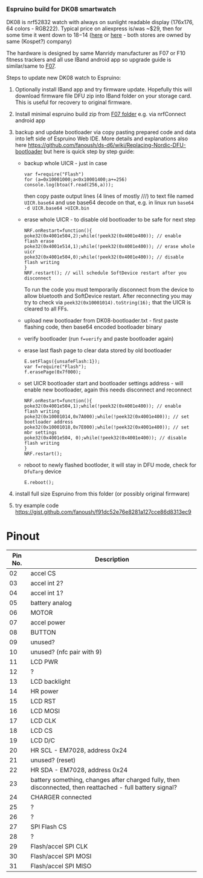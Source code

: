 ### Espruino build for DK08 smartwatch

DK08 is nrf52832 watch with always on sunlight readable display (176x176, 64 colors - RGB222). Typical price on aliexpress is/was ~$29, then for some time it went down to $18-$14 ([here](https://www.aliexpress.com/item/4001256048750.html) or [here](https://www.aliexpress.com/item/4001224081207.html) - both stores are owned by same (Kospet?) company)

The hardware is designed by same Manridy manufacturer as F07 or F10 fitness trackers and all use IBand android app so upgrade guide is similar/same to [F07](https://github.com/fanoush/ds-d6/tree/master/espruino/DFU/F07).

Steps to update new DK08 watch to Espruino:

1. Optionally install IBand app and try firmware update. Hopefully this will download firmware file DFU zip into IBand folder on your storage card. This is useful for recovery to original firmware.
2. Install minimal espruino build zip from [F07 folder](https://github.com/fanoush/ds-d6/tree/master/espruino/DFU/F07) e.g. via nrfConnect android app
3. backup and update bootloader via copy pasting prepared code and data into left side of Espruino Web IDE. More details and explanations also here https://github.com/fanoush/ds-d6/wiki/Replacing-Nordic-DFU-bootloader but here is quick step by step guide:
    - backup whole UICR - just in case
      ```
      var f=require("Flash")
      for (a=0x10001000;a<0x10001400;a+=256) console.log(btoa(f.read(256,a)));
      ```
      then copy paste output lines (4 lines of mostly ///) to text file named `UICR.base64` and use base64 decode on that, e.g. in linux run `base64 -d UICR.base64 >UICR.bin`
    - erase whole UICR - to disable old bootloader to be safe for next step
      ```
      NRF.onRestart=function(){
      poke32(0x4001e504,2);while(!peek32(0x4001e400)); // enable flash erase
      poke32(0x4001e514,1);while(!peek32(0x4001e400)); // erase whole uicr
      poke32(0x4001e504,0);while(!peek32(0x4001e400)); // disable flash writing
      }
      NRF.restart(); // will schedule SoftDevice restart after you disconnect
      ```
      To run the code you must temporarily disconnect from the device to allow bluetooth and SoftDevice restart. After reconnecting you may try to check via `peek32(0x10001014).toString(16);` that the UICR is cleared to all FFs.
    
    - upload new bootloader from DK08-bootloader.txt - first paste flashing code, then base64 encoded bootloader binary
    - verify bootloader (run `f=verify` and paste bootloader again)
    - erase last flash page to clear data stored by old bootloader
      ```
      E.setFlags({unsafeFlash:1});
      var f=require("Flash");
      f.erasePage(0x7f000);
      ```
    - set UICR bootloader start and bootloader settings address - will enable new bootloader, again this needs disconnect and reconnect
      ```
      NRF.onRestart=function(){
      poke32(0x4001e504,1);while(!peek32(0x4001e400)); // enable flash writing
      poke32(0x10001014,0x7A000);while(!peek32(0x4001e400)); // set bootloader address 
      poke32(0x10001018,0x7E000);while(!peek32(0x4001e400)); // set mbr settings
      poke32(0x4001e504, 0);while(!peek32(0x4001e400)); // disable flash writing
      }
      NRF.restart();
      ```
    - reboot to newly flashed bootloder, it will stay in DFU mode, check for `DfuTarg` device
      ```
      E.reboot();
      ```
    
4. install full size Espruino from this folder (or possibly original firmware)
5. try example code https://gist.github.com/fanoush/f91dc52e76e8281a127cce86d8313ec9

# Pinout ##
| Pin No.  | Description |
| ------------- | ------------- |
| 02 |accel CS |
| 03 |accel int 2? |
| 04 |accel int 1?|
| 05 | battery analog |
| 06 |MOTOR |
| 07 |accel power |
| 08 |BUTTON |
| 09 |unused? |
| 10 |unused? (nfc pair with 9) |
| 11 | LCD PWR |
| 12 | ? |
| 13 |LCD backlight |
| 14 |HR power |
| 15 |LCD RST |
| 16 |LCD MOSI|	
| 17 |LCD CLK|
| 18 |LCD CS |
| 19 |LCD D/C|
| 20 |HR SCL - EM7028, address 0x24 |
| 21 |unused? (reset) |
| 22 |HR SDA - EM7028, address 0x24 |
| 23 |battery something, changes after charged fully, then disconnected, then reattached - full battery signal? |
| 24 |CHARGER connected |
| 25 |? |
| 26 | ? |
| 27 | SPI Flash CS |
| 28 | ? |
| 29 | Flash/accel SPI CLK |
| 30 | Flash/accel SPI MOSI |
| 31 | Flash/accel SPI MISO |
